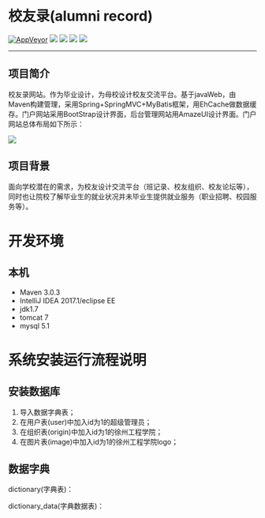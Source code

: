 # 校友录(alumni record) 

[![AppVeyor](https://img.shields.io/appveyor/ci/gruntjs/grunt.svg)](https://github.com/blackist/ar)
[![](https://img.shields.io/badge/spring-3.2.0-blue.svg)]()
[![](https://img.shields.io/badge/jdk-1.7-blue.svg)]()
[![](https://img.shields.io/badge/mybatis-3.3.0-blue.svg)]()
[![](https://img.shields.io/badge/mysql-5.1.20-blue.svg)]()

---

## 项目简介

校友录网站。作为毕业设计，为母校设计校友交流平台。基于javaWeb，由Maven构建管理，采用Spring+SpringMVC+MyBatis框架，用EhCache做数据缓存。门户网站采用BootStrap设计界面，后台管理网站用AmazeUI设计界面。门户网站总体布局如下所示：

![](http://i.imgur.com/5ZsQbe4.jpg)

## 项目背景

面向学校潜在的需求，为校友设计交流平台（班记录、校友组织、校友论坛等），同时也让院校了解毕业生的就业状况并未毕业生提供就业服务（职业招聘、校园服务等）。

# 开发环境

## 本机

- Maven 3.0.3
- IntelliJ IDEA 2017.1/eclipse EE
- jdk1.7
- tomcat 7
- mysql 5.1

# 系统安装运行流程说明

## 安装数据库

1. 导入数据字典表；<br>
2. 在用户表(user)中加入id为1的超级管理员；<br>
3. 在组织表(origin)中加入id为1的徐州工程学院；<br>
4. 在图片表(image)中加入id为1的徐州工程学院logo；<br>

## 数据字典

dictionary(字典表)：

dictionary_data(字典数据表)：